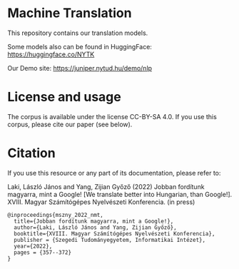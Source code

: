 # Machine Translation

This repository contains our translation models.

Some models also can be found in HuggingFace: https://huggingface.co/NYTK

Our Demo site: https://juniper.nytud.hu/demo/nlp

# License and usage
The corpus is available under the license CC-BY-SA 4.0. If you use this corpus, please cite our paper (see below).

# Citation
If you use this resource or any part of its documentation, please refer to:

Laki, László János and Yang, Zijian Győző (2022) Jobban fordítunk magyarra, mint a Google! [We translate better into Hungarian, than Google!]. XVIII. Magyar Számítógépes Nyelvészeti Konferencia. (in press)

```
@inproceedings{mszny_2022_nmt,
  title={Jobban fordítunk magyarra, mint a Google!},
  author={Laki, László János and Yang, Zijian Győző},
  booktitle={XVIII. Magyar Számítógépes Nyelvészeti Konferencia},
  publisher = {Szegedi Tudományegyetem, Informatikai Intézet},
  year={2022},
  pages = {357--372}
}
```
